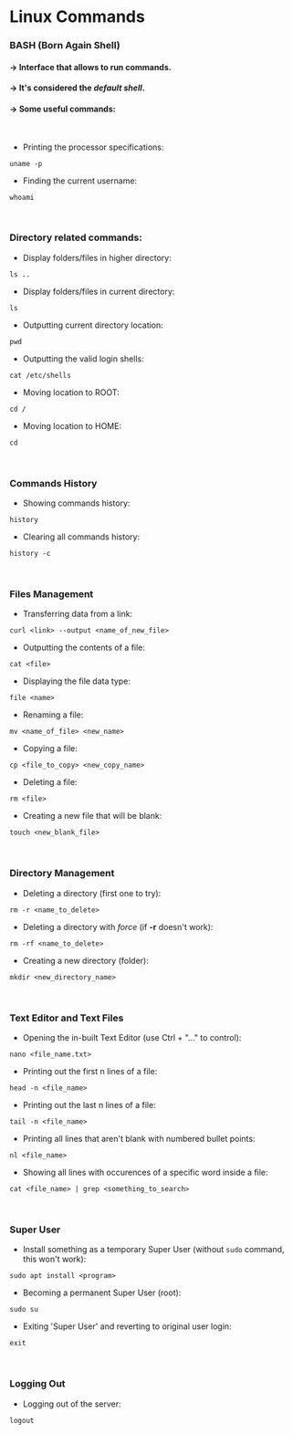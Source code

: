# Linux Commands

### BASH (Born Again Shell)
#### -> Interface that allows to **run commands**.
#### -> It's considered the *default shell*.
#### -> Some useful commands:

<br>

- Printing the processor specifications:

```
uname -p
```

- Finding the current username:
```
whoami
```

<br>

### Directory related commands:
- Display folders/files in higher directory:
```
ls ..
```

- Display folders/files in current directory:
```
ls 
```

- Outputting current directory location:
```
pwd
```

- Outputting the valid login shells:
```
cat /etc/shells
```

- Moving location to ROOT:
```
cd /
```
- Moving location to HOME:
```
cd
```

<br>

### Commands History

- Showing commands history:
```
history
```

- Clearing all commands history:
```
history -c
```


<br>

### Files Management

- Transferring data from a link:
```
curl <link> --output <name_of_new_file>
```

- Outputting the contents of a file:
```
cat <file>
```

- Displaying the file data type:
```
file <name>
```

- Renaming a file:
```
mv <name_of_file> <new_name>
```

- Copying a file:
```
cp <file_to_copy> <new_copy_name>
```

- Deleting a file:
```
rm <file>
```

- Creating a new file that will be blank:
```
touch <new_blank_file>
```

<br>

### Directory Management

- Deleting a directory (first one to try):
```
rm -r <name_to_delete> 
```

- Deleting a directory with *force* (if **-r** doesn't work):
```
rm -rf <name_to_delete> 
```

- Creating a new directory (folder):
```
mkdir <new_directory_name>
```

<br>

### Text Editor and Text Files

- Opening the in-built Text Editor (use Ctrl + "..." to control):
```
nano <file_name.txt>
```

- Printing out the first n lines of a file:
```
head -n <file_name>
```

- Printing out the last n lines of a file:
```
tail -n <file_name>
```

- Printing all lines that aren't blank with numbered bullet points:
```
nl <file_name>
```

- Showing all lines with occurences of a specific word inside a file:
```
cat <file_name> | grep <something_to_search>
```

<br>

### Super User

- Install something as a temporary Super User (without `sudo` command, this won't work):
```
sudo apt install <program>
```

- Becoming a permanent Super User (root):
```
sudo su
```

- Exiting 'Super User' and reverting to original user login:
```
exit
```

<br>

### Logging Out

- Logging out of the server:
```
logout
```